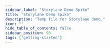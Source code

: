 ```yaml
---
sidebar_label: "Storylane Demo Spike"
title: "Storylane Demo Spike"
description: "Temp file for Storylane demo."
icon: ""
hide_table_of_contents: false
sidebar_position: 90
tags: ["getting-started"]
---
```


<DemoComponent url="https://app.storylane.io/demo/s7y07xzhfvzc" title="Create an Add-on Profile" />